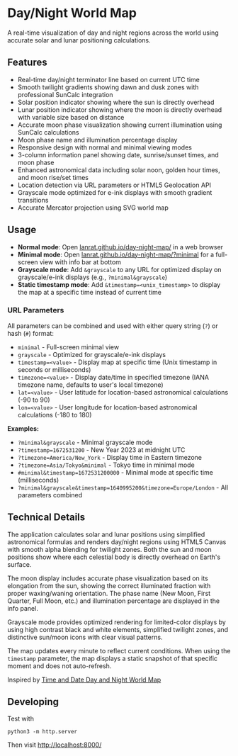 
# Day/Night World Map

A real-time visualization of day and night regions across the world using accurate solar and lunar positioning calculations.

## Features

- Real-time day/night terminator line based on current UTC time
- Smooth twilight gradients showing dawn and dusk zones with professional SunCalc integration
- Solar position indicator showing where the sun is directly overhead
- Lunar position indicator showing where the moon is directly overhead with variable size based on distance
- Accurate moon phase visualization showing current illumination using SunCalc calculations
- Moon phase name and illumination percentage display
- Responsive design with normal and minimal viewing modes
- 3-column information panel showing date, sunrise/sunset times, and moon phase
- Enhanced astronomical data including solar noon, golden hour times, and moon rise/set times
- Location detection via URL parameters or HTML5 Geolocation API
- Grayscale mode optimized for e-ink displays with smooth gradient transitions
- Accurate Mercator projection using SVG world map

## Usage

- **Normal mode**: Open [lanrat.github.io/day-night-map/](https://lanrat.github.io/day-night-map/) in a web browser
- **Minimal mode**: Open [lanrat.github.io/day-night-map/?minimal](https://lanrat.github.io/day-night-map/?minimal) for a full-screen view with info bar at bottom
- **Grayscale mode**: Add `&grayscale` to any URL for optimized display on grayscale/e-ink displays (e.g., `?minimal&grayscale`)
- **Static timestamp mode**: Add `&timestamp=<unix_timestamp>` to display the map at a specific time instead of current time

### URL Parameters

All parameters can be combined and used with either query string (`?`) or hash (`#`) format:

- `minimal` - Full-screen minimal view
- `grayscale` - Optimized for grayscale/e-ink displays  
- `timestamp=<value>` - Display map at specific time (Unix timestamp in seconds or milliseconds)
- `timezone=<value>` - Display date/time in specified timezone (IANA timezone name, defaults to user's local timezone)
- `lat=<value>` - User latitude for location-based astronomical calculations (-90 to 90)
- `lon=<value>` - User longitude for location-based astronomical calculations (-180 to 180)

**Examples:**

- `?minimal&grayscale` - Minimal grayscale mode
- `?timestamp=1672531200` - New Year 2023 at midnight UTC
- `?timezone=America/New_York` - Display time in Eastern timezone
- `?timezone=Asia/Tokyo&minimal` - Tokyo time in minimal mode
- `#minimal&timestamp=1672531200000` - Minimal mode at specific time (milliseconds)
- `?minimal&grayscale&timestamp=1640995200&timezone=Europe/London` - All parameters combined

## Technical Details

The application calculates solar and lunar positions using simplified astronomical formulas and renders day/night regions using HTML5 Canvas with smooth alpha blending for twilight zones. Both the sun and moon positions show where each celestial body is directly overhead on Earth's surface.

The moon display includes accurate phase visualization based on its elongation from the sun, showing the correct illuminated fraction with proper waxing/waning orientation. The phase name (New Moon, First Quarter, Full Moon, etc.) and illumination percentage are displayed in the info panel.

Grayscale mode provides optimized rendering for limited-color displays by using high contrast black and white elements, simplified twilight zones, and distinctive sun/moon icons with clear visual patterns.

The map updates every minute to reflect current conditions. When using the `timestamp` parameter, the map displays a static snapshot of that specific moment and does not auto-refresh.

Inspired by [Time and Date Day and Night World Map](https://www.timeanddate.com/worldclock/sunearth.html)

## Developing

Test with

```shell
python3 -m http.server
```

Then visit [http://localhost:8000/](http://localhost:8000/)

